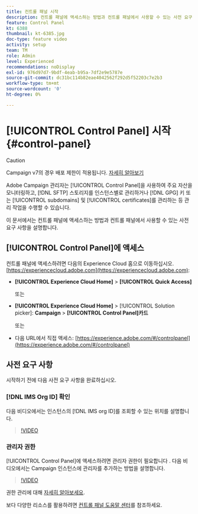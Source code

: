 ```yaml
---
title: 컨트롤 패널 시작
description: 컨트롤 패널에 액세스하는 방법과 컨트롤 패널에서 사용할 수 있는 사전 요구 사항을 알아봅니다.
feature: Control Panel
kt: 6388
thumbnail: kt-6385.jpg
doc-type: feature video
activity: setup
team: TM
role: Admin
level: Experienced
recommendations: noDisplay
exl-id: 976d97d7-9bdf-4eab-b95a-7df2e9e5787e
source-git-commit: dc31bc114b82eae4042562f292d5f52203c7e2b3
workflow-type: tm+mt
source-wordcount: '0'
ht-degree: 0%

---
```


# [!UICONTROL Control Panel] 시작 {#control-panel}

>[!CAUTION]
> Campaign v7의 경우 배포 제한이 적용됩니다. [자세히 알아보기](https://experienceleague.adobe.com/docs/control-panel/using/faq.html?lang=ko#v7-restrictions)

Adobe Campaign 관리자는 [!UICONTROL Control Panel]을 사용하여 주요 자산을 모니터링하고, [!DNL SFTP] 스토리지를 인스턴스별로 관리하거나 [!DNL GPG] 키 또는 [!UICONTROL subdomains] 및 [!UICONTROL certificates]를 관리하는 등 관리 작업을 수행할 수 있습니다.

이 문서에서는 컨트롤 패널에 액세스하는 방법과 컨트롤 패널에서 사용할 수 있는 사전 요구 사항을 설명합니다.

## [!UICONTROL Control Panel]에 액세스 

컨트롤 패널에 액세스하려면 다음의 Experience Cloud 홈으로 이동하십시오. [https://experiencecloud.adobe.com](https://experiencecloud.adobe.com):

* **[!UICONTROL Experience Cloud Home]** > **[!UICONTROL Quick Access]**

   또는
* **[!UICONTROL Experience Cloud Home]**  > [!UICONTROL Solution picker]: **Campaign** > **[!UICONTROL Control Panel]카드**

   또는

* 다음 URL에서 직접 액세스: [https://experience.adobe.com/#/controlpanel](https://experience.adobe.com/#/controlpanel)

## 사전 요구 사항

시작하기 전에 다음 사전 요구 사항을 완료하십시오.

### [!DNL IMS Org ID] 확인 

다음 비디오에서는 인스턴스의 [!DNL IMS org ID]를 조회할 수 있는 위치를 설명합니다.

>[!VIDEO](https://video.tv.adobe.com/v/27183?quality=12)

### 관리자 권한

[!UICONTROL Control Panel]에 액세스하려면 관리자 권한이 필요합니다 .
다음 비디오에서는 Campaign 인스턴스에 관리자를 추가하는 방법을 설명합니다.

>[!VIDEO](https://video.tv.adobe.com/v/27147?quality=12)

권한 관리에 대해 [자세히 알아보세요](https://experienceleague.adobe.com/docs/control-panel/using/discover-control-panel/managing-permissions.html?lang=ko#discover-control-panel).

보다 다양한 리소스를 활용하려면 [컨트롤 패널 도움말 센터](https://experienceleague.adobe.com/docs/control-panel/using/control-panel-home.html?lang=ko)를 참조하세요.

